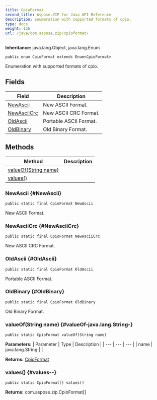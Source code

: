 ```yaml
---
title: CpioFormat
second_title: Aspose.ZIP for Java API Reference
description: Enumeration with supported formats of cpio.
type: docs
weight: 126
url: /java/com.aspose.zip/cpioformat/
---
```


**Inheritance:**
java.lang.Object, java.lang.Enum
```
public enum CpioFormat extends Enum<CpioFormat>
```

Enumeration with supported formats of cpio.
## Fields

| Field | Description |
| --- | --- |
| [NewAscii](#NewAscii) | New ASCII Format. |
| [NewAsciiCrc](#NewAsciiCrc) | New ASCII CRC Format. |
| [OldAscii](#OldAscii) | Portable ASCII Format. |
| [OldBinary](#OldBinary) | Old Binary Format. |
## Methods

| Method | Description |
| --- | --- |
| [valueOf(String name)](#valueOf-java.lang.String-) |  |
| [values()](#values--) |  |
### NewAscii {#NewAscii}
```
public static final CpioFormat NewAscii
```


New ASCII Format.

### NewAsciiCrc {#NewAsciiCrc}
```
public static final CpioFormat NewAsciiCrc
```


New ASCII CRC Format.

### OldAscii {#OldAscii}
```
public static final CpioFormat OldAscii
```


Portable ASCII Format.

### OldBinary {#OldBinary}
```
public static final CpioFormat OldBinary
```


Old Binary Format.

### valueOf(String name) {#valueOf-java.lang.String-}
```
public static CpioFormat valueOf(String name)
```




**Parameters:**
| Parameter | Type | Description |
| --- | --- | --- |
| name | java.lang.String |  |

**Returns:**
[CpioFormat](../../com.aspose.zip/cpioformat)
### values() {#values--}
```
public static CpioFormat[] values()
```




**Returns:**
com.aspose.zip.CpioFormat[]
